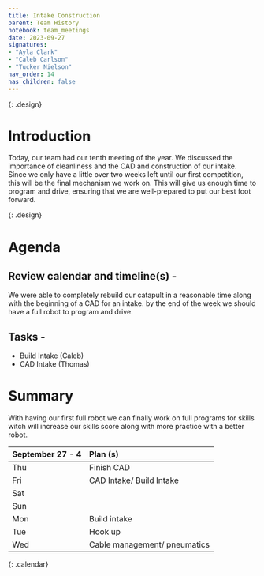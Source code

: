 ```yaml
---
title: Intake Construction 
parent: Team History
notebook: team_meetings
date: 2023-09-27
signatures:
- "Ayla Clark"
- "Caleb Carlson"
- "Tucker Nielson"
nav_order: 14
has_children: false
---
```


{: .design}
# Introduction 

Today, our team had our tenth meeting of the year. We discussed the importance of cleanliness and the CAD and construction of our intake. Since we only have a little over two weeks left until our first competition, this will be the final mechanism we work on. This will give us enough time to program and drive, ensuring that we are well-prepared to put our best foot forward.

{: .design}
# Agenda 

## Review calendar and timeline(s) -

We were able to completely rebuild our catapult in a reasonable time along with the beginning of a CAD for an intake. by the end of the week we should have a full robot to program and drive. 

## Tasks -
* Build Intake			    (Caleb)
* CAD Intake			   (Thomas)

# Summary
With having our first full robot we can finally work on full programs for skills witch will increase our skills score along with more practice with a better robot. 


| September 27 - 4  | Plan (s) |
|:---|:---|
| Thu | Finish CAD |
| Fri | CAD Intake/ Build Intake|
| Sat | |
| Sun | |
| Mon | Build intake|
| Tue | Hook up |
| Wed | Cable management/ pneumatics |
{: .calendar}